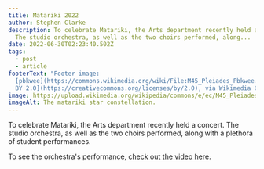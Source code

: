 ```yaml
---
title: Matariki 2022
author: Stephen Clarke
description: To celebrate Matariki, the Arts department recently held a concert.
  The studio orchestra, as well as the two choirs performed, along...
date: 2022-06-30T02:23:40.502Z
tags:
  - post
  - article
footerText: "Footer image:
  [pbkwee](https://commons.wikimedia.org/wiki/File:M45_Pleiades_Pbkwee.jpg), [CC
  BY 2.0](https://creativecommons.org/licenses/by/2.0), via Wikimedia Commons"
image: https://upload.wikimedia.org/wikipedia/commons/e/ec/M45_Pleiades_Pbkwee.jpg
imageAlt: The matariki star constellation.
---
```

To celebrate Matariki, the Arts department recently held a concert. The studio orchestra, as well as the two choirs performed, along with a plethora of student performances.

To see the orchestra's performance, [check out the video here](/posts/videos/2022-06-30-matariki-performance).